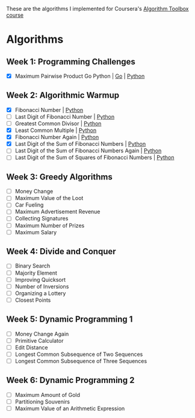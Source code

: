 These are the algorithms I implemented for Coursera's  [Algorithm Toolbox course](https://www.coursera.org/learn/algorithmic-toolbox)
# Algorithms
## Week 1: Programming Challenges
- [x] Maximum Pairwise Product Go Python | 
 [Go](https://github.com/SilvaAriel/coursera-algorithm-toolbox/blob/master/week1_programming_challenges/max_pairwise_product.go) | [Python](https://github.com/SilvaAriel/coursera-algorithm-toolbox/blob/master/week1_programming_challenges/max_pairwise_product.py)
## Week 2: Algorithmic Warmup
- [x] Fibonacci Number | [Python](https://github.com/SilvaAriel/coursera-algorithm-toolbox/blob/master/week2_algorithmic_warmup/1_fibonacci_number/fibonacci.py)
- [ ] Last Digit of Fibonacci Number | [Python](https://github.com/SilvaAriel/coursera-algorithm-toolbox/blob/master/week2_algorithmic_warmup/2_last_digit_of_fibonacci_number/fibonacci_last_digit.py)
- [ ] Greatest Common Divisor | [Python](https://github.com/SilvaAriel/coursera-algorithm-toolbox/blob/master/week2_algorithmic_warmup/3_greatest_common_divisor/gcd.py)
- [x] Least Common Multiple | [Python](https://github.com/SilvaAriel/coursera-algorithm-toolbox/blob/master/week2_algorithmic_warmup/4_least_common_multiple/lcm.py)
- [x] Fibonacci Number Again | [Python](https://github.com/SilvaAriel/coursera-algorithm-toolbox/blob/master/week2_algorithmic_warmup/5_fibonacci_number_again/fibonacci_huge.py)
- [x] Last Digit of the Sum of Fibonacci Numbers | [Python](https://github.com/SilvaAriel/coursera-algorithm-toolbox/blob/master/week2_algorithmic_warmup/6_last_digit_of_the_sum_of_fibonacci_numbers/fibonacci_sum_last_digit.py)
- [ ] Last Digit of the Sum of Fibonacci Numbers Again | [Python](https://github.com/SilvaAriel/coursera-algorithm-toolbox/blob/master/week2_algorithmic_warmup/7_last_digit_of_the_sum_of_fibonacci_numbers_again/fibonacci_partial_sum.py)
- [ ] Last Digit of the Sum of Squares of Fibonacci Numbers | [Python](https://github.com/SilvaAriel/coursera-algorithm-toolbox/blob/master/week2_algorithmic_warmup/8_last_digit_of_the_sum_of_squares_of_fibonacci_numbers/fibonacci_sum_squares.py)
## Week 3: Greedy Algorithms
- [ ] Money Change
- [ ] Maximum Value of the Loot
- [ ] Car Fueling
- [ ] Maximum Advertisement Revenue
- [ ] Collecting Signatures
- [ ] Maximum Number of Prizes
- [ ] Maximum Salary
## Week 4: Divide and Conquer
- [ ] Binary Search
- [ ] Majority Element
- [ ] Improving Quicksort
- [ ] Number of Inversions
- [ ] Organizing a Lottery
- [ ] Closest Points
## Week 5: Dynamic Programming 1 
- [ ] Money Change Again
- [ ] Primitive Calculator
- [ ] Edit Distance
- [ ] Longest Common Subsequence of Two Sequences
- [ ] Longest Common Subsequence of Three Sequences
## Week 6: Dynamic Programming 2
- [ ] Maximum Amount of Gold
- [ ] Partitioning Souvenirs
- [ ] Maximum Value of an Arithmetic Expression